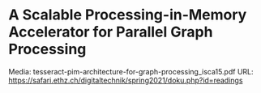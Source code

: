 # A Scalable Processing-in-Memory Accelerator for Parallel Graph Processing

Media: tesseract-pim-architecture-for-graph-processing_isca15.pdf
URL: https://safari.ethz.ch/digitaltechnik/spring2021/doku.php?id=readings